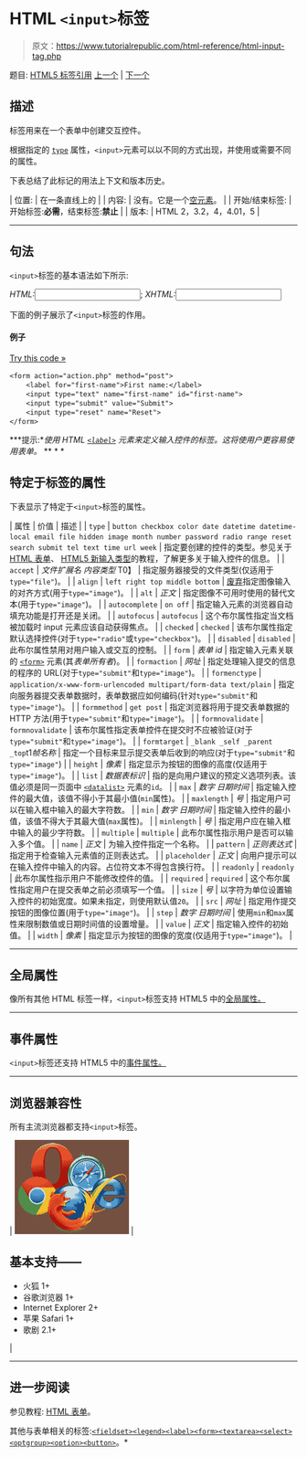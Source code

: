 # HTML `<input>`标签

> 原文：<https://www.tutorialrepublic.com/html-reference/html-input-tag.php>

题目: [HTML5 标签引用](html5-tags.php) [上一个](html-img-tag.php) | [下一个](html-ins-tag.php)

## 描述

标签用来在一个表单中创建交互控件。

根据指定的 [`type`](#type) 属性，`<input>`元素可以以不同的方式出现，并使用或需要不同的属性。

下表总结了此标记的用法上下文和版本历史。

| 位置: | 在一条直线上的 |
| 内容: | 没有。它是一个[空元素](../html-tutorial/html-elements.php#empty-elements)。 |
| 开始/结束标签: | 开始标签:**必需**，结束标签:**禁止** |
| 版本: | HTML 2，3.2，4，4.01，5 |

* * *

## 句法

`<input>`标签的基本语法如下所示:

*HTML:*<input>; *XHTML:*<input />

下面的例子展示了`<input>`标签的作用。

#### 例子

[Try this code »](../codelab.php?topic=html&file=input-tag "Try this code using online Editor")

```
<form action="action.php" method="post">
    <label for="first-name">First name:</label>
    <input type="text" name="first-name" id="first-name">
    <input type="submit" value="Submit">
    <input type="reset" name="Reset">
</form>
```

 ***提示:**使用 HTML [`<label>`](html-label-tag.php) 元素来定义输入控件的标签。这将使用户更容易使用表单。*  ** * *

## 特定于标签的属性

下表显示了特定于`<input>`标签的属性。

| 属性 | 价值 | 描述 |
| `type` | `button
checkbox
color
date
datetime
datetime-local
email
file
hidden
image
month
number
password
radio
range
reset
search
submit
tel
text
time
url
week` | 指定要创建的控件的类型。参见关于 [HTML 表单](../html-tutorial/html-forms.php)、 [HTML5 新输入类型](../html-tutorial/html5-new-input-types.php)的教程，了解更多关于输入控件的信息。 |
| `accept` | *文件扩展名
内容类型*
T0】 | 指定服务器接受的文件类型(仅适用于`type="file"`)。 |
| `align` | `left
right
top
middle
bottom` | [废弃](../definitions.php#obsolete "Not supported in HTML5")指定图像输入的对齐方式(用于`type="image"`)。 |
| `alt` | *正文* | 指定图像不可用时使用的替代文本(用于`type="image"`)。 |
| `autocomplete` | `on
off` | 指定输入元素的浏览器自动填充功能是打开还是关闭。 |
| `autofocus` | `autofocus` | 这个布尔属性指定当文档被加载时 input 元素应该自动获得焦点。 |
| `checked` | `checked` | 该布尔属性指定默认选择控件(对于`type="radio"`或`type="checkbox"`)。 |
| `disabled` | `disabled` | 此布尔属性禁用对用户输入或交互的控制。 |
| `form` | *表单 id* | 指定输入元素关联的 [`<form>`](html-form-tag.php) 元素(其*表单所有者*)。 |
| `formaction` | *网址* | 指定处理输入提交的信息的程序的 URL(对于`type="submit"`和`type="image"`)。 |
| `formenctype` | `application/x-www-form-urlencoded
multipart/form-data
text/plain` | 指定向服务器提交表单数据时，表单数据应如何编码(针对`type="submit"`和`type="image"`)。 |
| `formmethod` | `get
post` | 指定浏览器将用于提交表单数据的 HTTP 方法(用于`type="submit"`和`type="image"`)。 |
| `formnovalidate` | `formnovalidate` | 该布尔属性指定表单控件在提交时不应被验证(对于`type="submit"`和`type="image"`)。 |
| `formtarget` | `_blank
_self
_parent
_top`t1*帧名称* | 指定一个目标来显示提交表单后收到的响应(对于`type="submit"`和`type="image"`) |
| `height` | *像素* | 指定显示为按钮的图像的高度(仅适用于`type="image"`)。 |
| `list` | *数据表标识* | 指的是向用户建议的预定义选项列表。该值必须是同一页面中 [`<datalist>`](html5-datalist-tag.php) 元素的`id`。 |
| `max` | *数字
日期时间* | 指定输入控件的最大值，该值不得小于其最小值(`min`属性)。 |
| `maxlength` | *号* | 指定用户可以在输入框中输入的最大字符数。 |
| `min` | *数字
日期时间* | 指定输入控件的最小值，该值不得大于其最大值(`max`属性)。 |
| `minlength` | *号* | 指定用户应在输入框中输入的最少字符数。 |
| `multiple` | `multiple` | 此布尔属性指示用户是否可以输入多个值。 |
| `name` | *正文* | 为输入控件指定一个名称。 |
| `pattern` | *正则表达式* | 指定用于检查输入元素值的正则表达式。 |
| `placeholder` | *正文* | 向用户提示可以在输入控件中输入的内容。占位符文本不得包含换行符。 |
| `readonly` | `readonly` | 此布尔属性指示用户不能修改控件的值。 |
| `required` | `required` | 这个布尔属性指定用户在提交表单之前必须填写一个值。 |
| `size` | *号* | 以字符为单位设置输入控件的初始宽度。如果未指定，则使用默认值`20`。 |
| `src` | *网址* | 指定用作提交按钮的图像位置(用于`type="image"`)。 |
| `step` | *数字
日期时间* | 使用`min`和`max`属性来限制数值或日期时间值的设置增量。 |
| `value` | *正文* | 指定输入控件的初始值。 |
| `width` | *像素* | 指定显示为按钮的图像的宽度(仅适用于`type="image"`)。 |

* * *

## 全局属性

像所有其他 HTML 标签一样，`<input>`标签支持 HTML5 中的[全局属性。](html5-global-attributes.php)

* * *

## 事件属性

`<input>`标签还支持 HTML5 中的[事件属性。](html5-event-attributes.php)

* * *

## 浏览器兼容性

所有主流浏览器都支持`<input>`标签。

| ![Browsers Icon](img/e9331123c77668c1832e541c2fca1002.png) | 

## 基本支持——

*   火狐 1+
*   谷歌浏览器 1+
*   Internet Explorer 2+
*   苹果 Safari 1+
*   歌剧 2.1+

 |

* * *

## 进一步阅读

参见教程: [HTML 表单](../html-tutorial/html-forms.php)。

其他与表单相关的标签:[`<fieldset>`](html-fieldset-tag.php)[`<legend>`](html-legend-tag.php)[`<label>`](html-label-tag.php)[`<form>`](html-form-tag.php)[`<textarea>`](html-textarea-tag.php)[`<select>`](html-select-tag.php)[`<optgroup>`](html-optgroup-tag.php)[`<option>`](html-option-tag.php)[`<button>`](html-button-tag.php)。*
